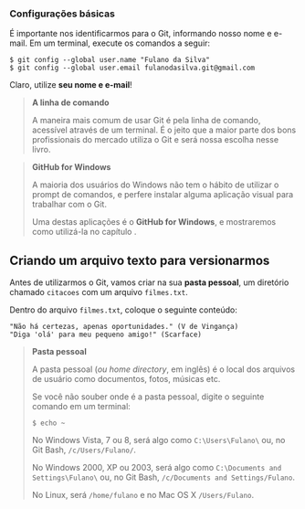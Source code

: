 ### Configurações básicas

É importante nos identificarmos para o Git, informando nosso nome e
e-mail. Em um terminal, execute os comandos a seguir:

```
$ git config --global user.name "Fulano da Silva"
$ git config --global user.email fulanodasilva.git@gmail.com
```

Claro, utilize **seu nome e e-mail**!

> **A linha de comando**
>
> A maneira mais comum de usar Git é pela linha de comando, acessível
> através de um terminal. É o jeito que a maior parte dos bons
> profissionais do mercado utiliza o Git e será nossa escolha nesse livro.

<!-- comentario para separar quotes adjacentes -->


> **GitHub for Windows**
>
> A maioria dos usuários do Windows não tem o hábito de utilizar
> o prompt de comandos, e perfere instalar alguma aplicação visual
> para trabalhar com o Git.
>
> Uma destas aplicações é o **GitHub for Windows**, e mostraremos
> como utilizá-la no capítulo .

<!-- comentario para separar quotes adjacentes -->


## Criando um arquivo texto para versionarmos
Antes de utilizarmos o Git, vamos criar na sua **pasta pessoal**, um
diretório chamado `citacoes` com um arquivo `filmes.txt`.

Dentro do arquivo `filmes.txt`, coloque o seguinte conteúdo:

```
"Não há certezas, apenas oportunidades." (V de Vingança)
"Diga 'olá' para meu pequeno amigo!" (Scarface)
```

> **Pasta pessoal**
>
> A pasta pessoal (_ou home directory_, em inglês) é o local dos arquivos
> de usuário como documentos, fotos, músicas etc.
>
> Se você não souber onde é a pasta pessoal, digite o seguinte comando em
> um terminal:
>
> ```
> $ echo ~
> ```
>
> No Windows Vista, 7 ou 8, será algo como `C:\Users\Fulano\` ou, no Git
> Bash, `/c/Users/Fulano/`.
>
> No Windows 2000, XP ou 2003, será algo como `C:\Documents and
> Settings\Fulano\` ou, no Git Bash, `/c/Documents and Settings/Fulano`.
>
> No Linux, será `/home/fulano` e no Mac OS X `/Users/Fulano`.

<!-- comentario para separar quotes adjacentes -->
